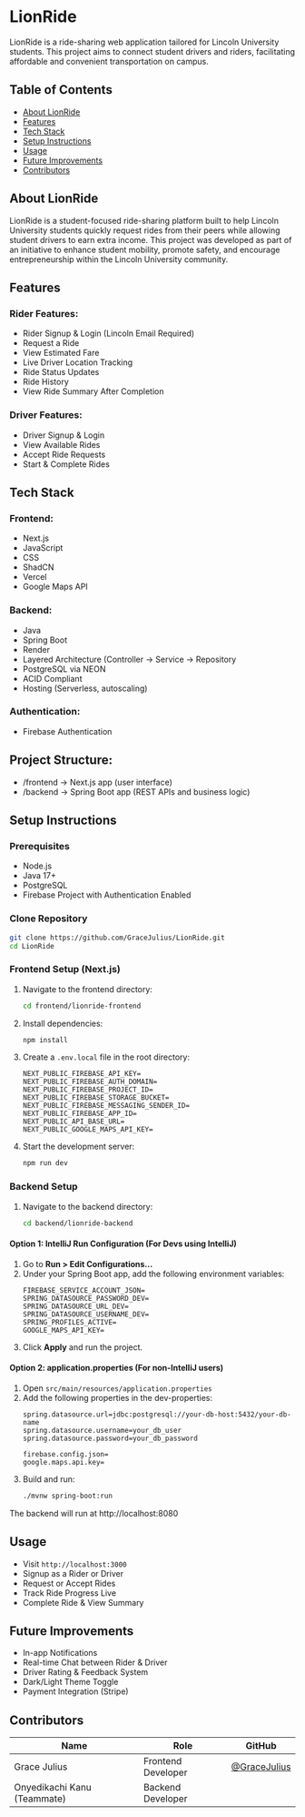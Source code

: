 # LionRide

LionRide is a ride-sharing web application tailored for Lincoln University students. This project aims to connect student drivers and riders, facilitating affordable and convenient transportation on campus.

## Table of Contents
- [About LionRide](#about-lionride)
- [Features](#features)
- [Tech Stack](#tech-stack)
- [Setup Instructions](#setup-instructions)
- [Usage](#usage)
- [Future Improvements](#future-improvements)
- [Contributors](#contributors)

## About LionRide
LionRide is a student-focused ride-sharing platform built to help Lincoln University students quickly request rides from their peers while allowing student drivers to earn extra income. This project was developed as part of an initiative to enhance student mobility, promote safety, and encourage entrepreneurship within the Lincoln University community.


## Features
### Rider Features:
- Rider Signup & Login (Lincoln Email Required)
- Request a Ride
- View Estimated Fare
- Live Driver Location Tracking
- Ride Status Updates
- Ride History
- View Ride Summary After Completion

### Driver Features:
- Driver Signup & Login
- View Available Rides
- Accept Ride Requests
- Start & Complete Rides

## Tech Stack
### Frontend:
- Next.js
- JavaScript
- CSS
- ShadCN
- Vercel
- Google Maps API

### Backend:
- Java
- Spring Boot
- Render
- Layered Architecture (Controller → Service → Repository
- PostgreSQL via NEON
- ACID Compliant
- Hosting (Serverless, autoscaling)

### Authentication:
- Firebase Authentication

Project Structure:
------------------
- /frontend     → Next.js app (user interface)
- /backend      → Spring Boot app (REST APIs and business logic)


## Setup Instructions

### Prerequisites
- Node.js
- Java 17+
- PostgreSQL
- Firebase Project with Authentication Enabled

### Clone Repository
```bash
git clone https://github.com/GraceJulius/LionRide.git
cd LionRide
```

### Frontend Setup (Next.js)

1. Navigate to the frontend directory:
   ```bash
   cd frontend/lionride-frontend
   ```
2. Install dependencies:
   ```bash
   npm install
   ```
3. Create a `.env.local` file in the root directory:
   ```env
   NEXT_PUBLIC_FIREBASE_API_KEY=
   NEXT_PUBLIC_FIREBASE_AUTH_DOMAIN=
   NEXT_PUBLIC_FIREBASE_PROJECT_ID=
   NEXT_PUBLIC_FIREBASE_STORAGE_BUCKET=
   NEXT_PUBLIC_FIREBASE_MESSAGING_SENDER_ID=
   NEXT_PUBLIC_FIREBASE_APP_ID=
   NEXT_PUBLIC_API_BASE_URL=
   NEXT_PUBLIC_GOOGLE_MAPS_API_KEY=
   ```
4. Start the development server:
   ```bash
   npm run dev
   ```

### Backend Setup
1. Navigate to the backend directory:
   ```bash
   cd backend/lionride-backend
   ```
#### Option 1: IntelliJ Run Configuration (For Devs using IntelliJ)
1. Go to **Run > Edit Configurations...**
2. Under your Spring Boot app, add the following environment variables:
   ```env
   FIREBASE_SERVICE_ACCOUNT_JSON=
   SPRING_DATASOURCE_PASSWORD_DEV=
   SPRING_DATASOURCE_URL_DEV=
   SPRING_DATASOURCE_USERNAME_DEV=
   SPRING_PROFILES_ACTIVE=
   GOOGLE_MAPS_API_KEY=
   ```
3. Click **Apply** and run the project.

#### Option 2: application.properties (For non-IntelliJ users)
1. Open `src/main/resources/application.properties`
2. Add the following properties in the dev-properties:
   ```properties
   spring.datasource.url=jdbc:postgresql://your-db-host:5432/your-db-name
   spring.datasource.username=your_db_user
   spring.datasource.password=your_db_password

   firebase.config.json=
   google.maps.api.key=
   ```
3. Build and run:
   ```bash
   ./mvnw spring-boot:run
   ```
The backend will run at http://localhost:8080

## Usage
- Visit `http://localhost:3000`
- Signup as a Rider or Driver
- Request or Accept Rides
- Track Ride Progress Live
- Complete Ride & View Summary

## Future Improvements
- In-app Notifications
- Real-time Chat between Rider & Driver
- Driver Rating & Feedback System
- Dark/Light Theme Toggle
- Payment Integration (Stripe)

## Contributors
| Name        | Role         | GitHub |
|-------------|--------------|--------|
| Grace Julius | Frontend Developer | [@GraceJulius](https://github.com/GraceJulius) |
| Onyedikachi Kanu (Teammate) | Backend Developer |  |
 
 
